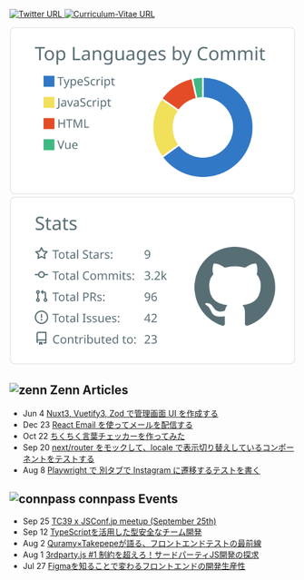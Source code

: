 <!--
**TakaShinoda/TakaShinoda** is a ✨ _special_ ✨ repository because its `README.md` (this file) appears on your GitHub profile.

Here are some ideas to get you started:

- 🔭 I’m currently working on ...
- 🌱 I’m currently learning ...
- 👯 I’m looking to collaborate on ...
- 🤔 I’m looking for help with ...
- 💬 Ask me about ...
- 📫 How to reach me: ...
- 😄 Pronouns: ...
- ⚡ Fun fact: ...
-->

<p align="left"> 
    <a href="https://twitter.com/tttttt_621_s">
        <img alt="Twitter URL" src="https://img.shields.io/twitter/url?style=social&url=https%3A%2F%2Ftwitter.com%2Ftttttt_621_s">
    </a>
    <a href="https://github.com/TakaShinoda/curriculum-vitae">
        <img alt="Curriculum-Vitae URL" src="https://img.shields.io/badge/Curriculum_Vitae-informational">
    </a>
</p>


[![](https://raw.githubusercontent.com/TakaShinoda/TakaShinoda/master/profile-summary-card-output/default/2-most-commit-language.svg)](https://github.com/vn7n24fzkq/github-profile-summary-cards)[![](https://raw.githubusercontent.com/TakaShinoda/TakaShinoda/master/profile-summary-card-output/default/3-stats.svg)](https://github.com/vn7n24fzkq/github-profile-summary-cards)


## ![zenn](https://t0.gstatic.com/faviconV2?client=SOCIAL&type=FAVICON&fallback_opts=TYPE,SIZE,URL&url=https://zenn.dev/&size=16) Zenn Articles

<!-- profile updater begin: zenn -->
- Jun 4 [Nuxt3, Vuetify3, Zod で管理画面 UI を作成する](https://zenn.dev/taka_shino/articles/9583757f5692c4)
- Dec 23 [React Email を使ってメールを配信する](https://zenn.dev/taka_shino/articles/14943483d10431)
- Oct 22 [ちくちく言葉チェッカーを作ってみた](https://zenn.dev/taka_shino/articles/a28d0369377169)
- Sep 20 [next/router をモックして、locale で表示切り替えしているコンポーネントをテストする](https://zenn.dev/taka_shino/articles/edfdf22cc6b496)
- Aug 8 [Playwright で 別タブで Instagram に遷移するテストを書く](https://zenn.dev/taka_shino/articles/331c2a634ef876)
<!-- profile updater end: zenn -->


## ![connpass](https://t0.gstatic.com/faviconV2?client=SOCIAL&type=FAVICON&fallback_opts=TYPE,SIZE,URL&url=https://connpass.com/&size=16) connpass Events

<!-- profile updater begin: connpass -->
- Sep 25 [TC39 x JSConf.jp meetup (September 25th)](https://nodejs.connpass.com/event/292367/)
- Sep 12 [TypeScriptを活用した型安全なチーム開発](https://sansan.connpass.com/event/292695/)
- Aug 2 [Quramy×Takepepeが語る、フロントエンドテストの最前線](https://findy.connpass.com/event/290730/)
- Aug 1 [3rdparty.js #1 制約を超えろ！サードパーティJS開発の探求](https://3rdpartyjs.connpass.com/event/289558/)
- Jul 27 [Figmaを知ることで変わるフロントエンドの開発生産性](https://findy.connpass.com/event/290057/)
<!-- profile updater end: connpass -->